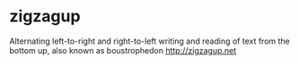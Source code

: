 # zigzagup
Alternating left-to-right and right-to-left writing and reading of text from the bottom up, also known as boustrophedon
http://zigzagup.net
